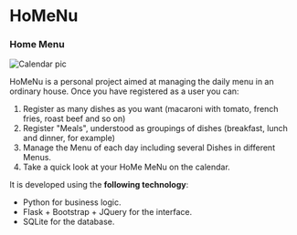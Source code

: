 # HoMeNu
### Home Menu

![Calendar pic](https://repository-images.githubusercontent.com/223041062/83848a80-4c69-11ea-8c52-0a925cc8b967)

HoMeNu is a personal project aimed at managing the daily menu in an ordinary house.
Once you have registered as a user you can:
1) Register as many dishes as you want (macaroni with tomato, french fries, roast beef and so on)
2) Register "Meals", understood as groupings of dishes (breakfast, lunch and dinner, for example)
3) Manage the Menu of each day including several Dishes in different Menus.
4) Take a quick look at your HoMe MeNu on the calendar.

It is developed using the **following technology**:
* Python for business logic.
* Flask + Bootstrap + JQuery for the interface.
* SQLite for the database.
